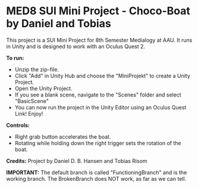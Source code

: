 # MED8 SUI Mini Project - Choco-Boat by Daniel and Tobias
This project is a SUI Mini Project for 8th Semester Medialogy at AAU. It runs in Unity and is designed to work with an Oculus Quest 2.

**To run:**
- Unzip the zip-file.
- Click "Add" in Unity Hub and choose the "MiniProjekt" to create a Unity Project.
- Open the Unity Project.
- If you see a blank scene, navigate to the "Scenes" folder and select "BasicScene"
- You can now run the project in the Unity Editor using an Oculus Quest Link! Enjoy!

**Controls:**
- Right grab button accelerates the boat.
- Rotating while holding down the right trigger sets the rotation of the boat.

**Credits:**
Project by Daniel D. B. Hansen and Tobias Risom

**IMPORTANT:** The default branch is called "FunctioningBranch" and is the working branch. The BrokenBranch does NOT work, as far as we can tell.
